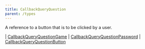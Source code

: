 ```yaml
---
title: CallbackQueryQuestion
parent: /types
---
```


A reference to a button that is to be clicked by a user.

<div class="font-mono whitespace-pre"><span class="opacity-50">|</span> <a href="/gh/types/callbackqueryquestiongame"  >CallbackQueryQuestionGame</a>
<span class="opacity-50">|</span> <a href="/gh/types/callbackqueryquestionpassword"  >CallbackQueryQuestionPassword</a>
<span class="opacity-50">|</span> <a href="/gh/types/callbackqueryquestionbutton"  >CallbackQueryQuestionButton</a></div>

